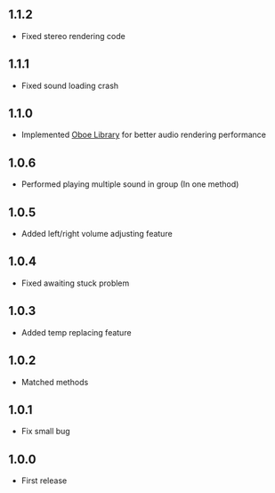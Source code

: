 ## 1.1.2

* Fixed stereo rendering code

## 1.1.1

* Fixed sound loading crash

## 1.1.0

* Implemented [Oboe Library](https://github.com/google/oboe) for better audio rendering performance

## 1.0.6

* Performed playing multiple sound in group (In one method)

## 1.0.5

* Added left/right volume adjusting feature

## 1.0.4

* Fixed awaiting stuck problem

## 1.0.3

* Added temp replacing feature

## 1.0.2

* Matched methods

## 1.0.1

* Fix small bug

## 1.0.0

* First release
